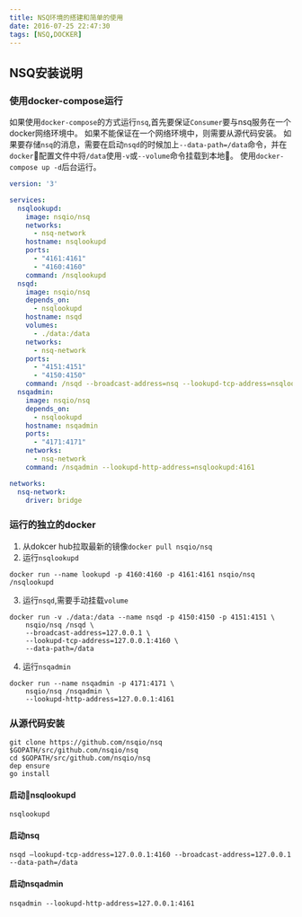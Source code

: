 ```yaml
---
title: NSQ环境的搭建和简单的使用
date: 2016-07-25 22:47:30
tags: [NSQ,DOCKER]
---
```


## NSQ安装说明

### 使用docker-compose运行
如果使用`docker-compose`的方式运行`nsq`,首先要保证`Consumer`要与nsq服务在一个docker网络环境中。
如果不能保证在一个网络环境中，则需要从源代码安装。
如果要存储`nsq`的消息，需要在启动`nsqd`的时候加上`--data-path=/data`命令，并在`docker`配置文件中将`/data`使用`-v`或`--volume`命令挂载到本地。
使用`docker-compose up -d`后台运行。

```yaml
version: '3'

services:
  nsqlookupd:
    image: nsqio/nsq
    networks:
      - nsq-network
    hostname: nsqlookupd
    ports:
      - "4161:4161"
      - "4160:4160"
    command: /nsqlookupd
  nsqd:
    image: nsqio/nsq
    depends_on:
      - nsqlookupd
    hostname: nsqd
    volumes:
      - ./data:/data
    networks:
      - nsq-network
    ports:
      - "4151:4151"
      - "4150:4150"
    command: /nsqd --broadcast-address=nsq --lookupd-tcp-address=nsqlookupd:4160 --data-path=/data
  nsqadmin:
    image: nsqio/nsq
    depends_on:
      - nsqlookupd
    hostname: nsqadmin
    ports:
      - "4171:4171"
    networks:
      - nsq-network
    command: /nsqadmin --lookupd-http-address=nsqlookupd:4161

networks:
  nsq-network:
    driver: bridge
```

### 运行的独立的docker
1. 从dokcer hub拉取最新的镜像`docker pull nsqio/nsq`
2. 运行`nsqlookupd`
```shell
docker run --name lookupd -p 4160:4160 -p 4161:4161 nsqio/nsq /nsqlookupd
```
3. 运行`nsqd`,需要手动挂载`volume`
```shell
docker run -v ./data:/data --name nsqd -p 4150:4150 -p 4151:4151 \
    nsqio/nsq /nsqd \
    --broadcast-address=127.0.0.1 \
    --lookupd-tcp-address=127.0.0.1:4160 \
    --data-path=/data
```
4. 运行`nsqadmin`
```shell
docker run --name nsqadmin -p 4171:4171 \
    nsqio/nsq /nsqadmin \
    --lookupd-http-address=127.0.0.1:4161
```

### 从源代码安装

```shell
git clone https://github.com/nsqio/nsq $GOPATH/src/github.com/nsqio/nsq
cd $GOPATH/src/github.com/nsqio/nsq
dep ensure
go install
```

#### 启动nsqlookupd

```shell
nsqlookupd
```
#### 启动nsq

```shell
nsqd –lookupd-tcp-address=127.0.0.1:4160 --broadcast-address=127.0.0.1 --data-path=/data 
```

#### 启动nsqadmin

```shell
nsqadmin --lookupd-http-address=127.0.0.1:4161
```
